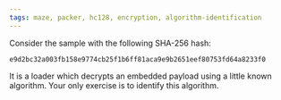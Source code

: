 ```yaml
---
tags: maze, packer, hc128, encryption, algorithm-identification
---
```

Consider the sample with the following SHA-256 hash:
```
e9d2bc32a003fb158e9774cb25f1b6ff81aca9e9b2651eef80753fd64a8233f0
```
It is a loader which decrypts an embedded payload using a little known algorithm.
Your only exercise is to identify this algorithm.
